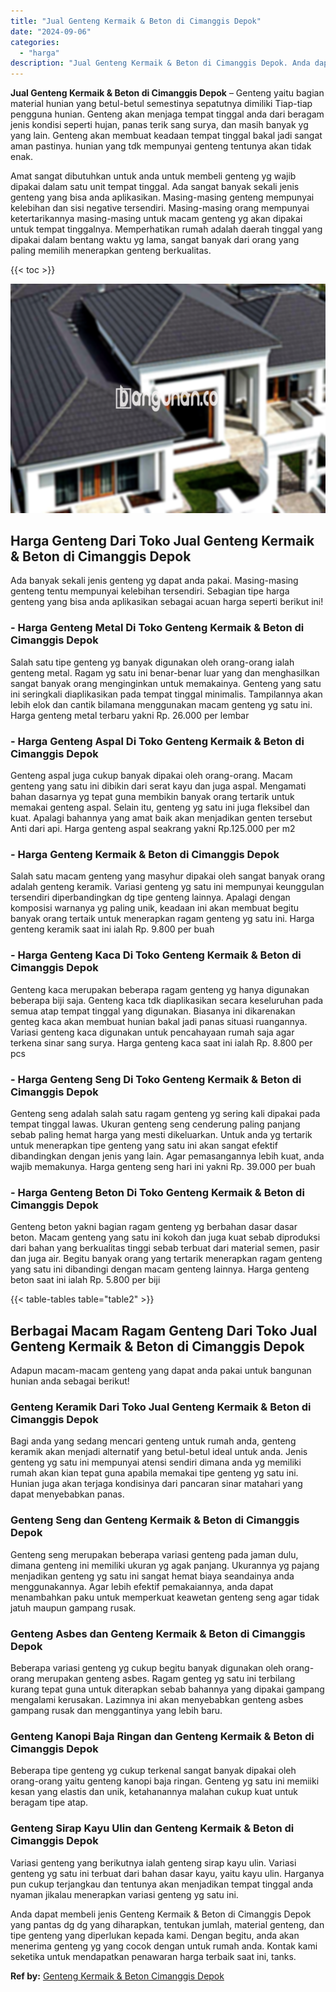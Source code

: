 ```yaml
---
title: "Jual Genteng Kermaik & Beton di Cimanggis Depok"
date: "2024-09-06"
categories: 
  - "harga"
description: "Jual Genteng Kermaik & Beton di Cimanggis Depok. Anda dapat membeli jenis Genteng Kermaik & Beton di Cimanggis Depok yang pantas dg dg yang diharapkan, tentu..."
---
```


**Jual Genteng Kermaik & Beton di Cimanggis Depok** – Genteng yaitu bagian material hunian yang betul-betul semestinya sepatutnya dimiliki Tiap-tiap pengguna hunian. Genteng akan menjaga tempat tinggal anda dari beragam jenis kondisi seperti hujan, panas terik sang surya, dan masih banyak yg yang lain. Genteng akan membuat keadaan tempat tinggal bakal jadi sangat aman pastinya. hunian yang tdk mempunyai genteng tentunya akan tidak enak.

Amat sangat dibutuhkan untuk anda untuk membeli genteng yg wajib dipakai dalam satu unit tempat tinggal. Ada sangat banyak sekali jenis genteng yang bisa anda aplikasikan. Masing-masing genteng mempunyai kelebihan dan sisi negative tersendiri. Masing-masing orang mempunyai ketertarikannya masing-masing untuk macam genteng yg akan dipakai untuk tempat tinggalnya. Memperhatikan rumah adalah daerah tinggal yang dipakai dalam bentang waktu yg lama, sangat banyak dari orang yang paling memilih menerapkan genteng berkualitas.

{{< toc >}}

![Jual Genteng Kermaik & Beton di Cimanggis Depok](/images/genteng-minimalis-murah20.png)

## Harga Genteng Dari Toko Jual Genteng Kermaik & Beton di Cimanggis Depok

Ada banyak sekali jenis genteng yg dapat anda pakai. Masing-masing genteng tentu mempunyai kelebihan tersendiri. Sebagian tipe harga genteng yang bisa anda aplikasikan sebagai acuan harga seperti berikut ini!

### \- Harga Genteng Metal Di Toko Genteng Kermaik & Beton di Cimanggis Depok

Salah satu tipe genteng yg banyak digunakan oleh orang-orang ialah genteng metal. Ragam yg satu ini benar-benar luar yang dan menghasilkan sangat banyak orang menginginkan untuk memakainya. Genteng yang satu ini seringkali diaplikasikan pada tempat tinggal minimalis. Tampilannya akan lebih elok dan cantik bilamana menggunakan macam genteng yg satu ini. Harga genteng metal terbaru yakni Rp. 26.000 per lembar

### \- Harga Genteng Aspal Di Toko Genteng Kermaik & Beton di Cimanggis Depok

Genteng aspal juga cukup banyak dipakai oleh orang-orang. Macam genteng yang satu ini dibikin dari serat kayu dan juga aspal. Mengamati bahan dasarnya yg tepat guna membikin banyak orang tertarik untuk memakai genteng aspal. Selain itu, genteng yg satu ini juga fleksibel dan kuat. Apalagi bahannya yang amat baik akan menjadikan genten tersebut Anti dari api. Harga genteng aspal seakrang yakni Rp.125.000 per m2

### \- Harga Genteng Kermaik & Beton di Cimanggis Depok

Salah satu macam genteng yang masyhur dipakai oleh sangat banyak orang adalah genteng keramik. Variasi genteng yg satu ini mempunyai keunggulan tersendiri diperbandingkan dg tipe genteng lainnya. Apalagi dengan komposisi warnanya yg paling unik, keadaan ini akan membuat begitu banyak orang tertaik untuk menerapkan ragam genteng yg satu ini. Harga genteng keramik saat ini ialah Rp. 9.800 per buah

### \- Harga Genteng Kaca Di Toko Genteng Kermaik & Beton di Cimanggis Depok

Genteng kaca merupakan beberapa ragam genteng yg hanya digunakan beberapa biji saja. Genteng kaca tdk diaplikasikan secara keseluruhan pada semua atap tempat tinggal yang digunakan. Biasanya ini dikarenakan genteg kaca akan membuat hunian bakal jadi panas situasi ruangannya. Variasi genteng kaca digunakan untuk pencahayaan rumah saja agar terkena sinar sang surya. Harga genteng kaca saat ini ialah Rp. 8.800 per pcs

### \- Harga Genteng Seng Di Toko Genteng Kermaik & Beton di Cimanggis Depok

Genteng seng adalah salah satu ragam genteng yg sering kali dipakai pada tempat tinggal lawas. Ukuran genteng seng cenderung paling panjang sebab paling hemat harga yang mesti dikeluarkan. Untuk anda yg tertarik untuk menerapkan tipe genteng yang satu ini akan sangat efektif dibandingkan dengan jenis yang lain. Agar pemasangannya lebih kuat, anda wajib memakunya. Harga genteng seng hari ini yakni Rp. 39.000 per buah

### \- Harga Genteng Beton Di Toko Genteng Kermaik & Beton di Cimanggis Depok

Genteng beton yakni bagian ragam genteng yg berbahan dasar dasar beton. Macam genteng yang satu ini kokoh dan juga kuat sebab diproduksi dari bahan yang berkualitas tinggi sebab terbuat dari material semen, pasir dan juga air. Begitu banyak orang yang tertarik menerapkan ragam genteng yang satu ini dibandingi dengan macam genteng lainnya. Harga genteng beton saat ini ialah Rp. 5.800 per biji

{{< table-tables table="table2" >}}

## Berbagai Macam Ragam Genteng Dari Toko Jual Genteng Kermaik & Beton di Cimanggis Depok

Adapun macam-macam genteng yang dapat anda pakai untuk bangunan hunian anda sebagai berikut!

### Genteng Keramik Dari Toko Jual Genteng Kermaik & Beton di Cimanggis Depok

Bagi anda yang sedang mencari genteng untuk rumah anda, genteng keramik akan menjadi alternatif yang betul-betul ideal untuk anda. Jenis genteng yg satu ini mempunyai atensi sendiri dimana anda yg memiliki rumah akan kian tepat guna apabila memakai tipe genteng yg satu ini. Hunian juga akan terjaga kondisinya dari pancaran sinar matahari yang dapat menyebabkan panas.

### Genteng Seng dan Genteng Kermaik & Beton di Cimanggis Depok

Genteng seng merupakan beberapa variasi genteng pada jaman dulu, dimana genteng ini memiliki ukuran yg agak panjang. Ukurannya yg pajang menjadikan genteng yg satu ini sangat hemat biaya seandainya anda menggunakannya. Agar lebih efektif pemakaiannya, anda dapat menambahkan paku untuk memperkuat keawetan genteng seng agar tidak jatuh maupun gampang rusak.

### Genteng Asbes dan Genteng Kermaik & Beton di Cimanggis Depok

Beberapa variasi genteng yg cukup begitu banyak digunakan oleh orang-orang merupakan genteng asbes. Ragam genteg yg satu ini terbilang kurang tepat guna untuk diterapkan sebab bahannya yang dipakai gampang mengalami kerusakan. Lazimnya ini akan menyebabkan genteng asbes gampang rusak dan menggantinya yang lebih baru.

### Genteng Kanopi Baja Ringan dan Genteng Kermaik & Beton di Cimanggis Depok

Beberapa tipe genteng yg cukup terkenal sangat banyak dipakai oleh orang-orang yaitu genteng kanopi baja ringan. Genteng yg satu ini memiiki kesan yang elastis dan unik, ketahanannya malahan cukup kuat untuk beragam tipe atap.

### Genteng Sirap Kayu Ulin dan Genteng Kermaik & Beton di Cimanggis Depok

Variasi genteng yang berikutnya ialah genteng sirap kayu ulin. Variasi genteng yg satu ini terbuat dari bahan dasar kayu, yaitu kayu ulin. Harganya pun cukup terjangkau dan tentunya akan menjadikan tempat tinggal anda nyaman jikalau menerapkan variasi genteng yg satu ini.

Anda dapat membeli jenis Genteng Kermaik & Beton di Cimanggis Depok yang pantas dg dg yang diharapkan, tentukan jumlah, material genteng, dan tipe genteng yang diperlukan kepada kami. Dengan begitu, anda akan menerima genteng yg yang cocok dengan untuk rumah anda. Kontak kami seketika untuk mendapatkan penawaran harga terbaik saat ini, tanks.

**Ref by:**  [Genteng Kermaik & Beton  Cimanggis Depok](https://id.wikipedia.org/wiki/Genteng)
